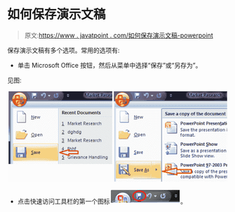# 如何保存演示文稿

> 原文:[https://www . javatpoint . com/如何保存演示文稿-powerpoint](https://www.javatpoint.com/how-to-save-a-presentation-powerpoint)

保存演示文稿有多个选项。常用的选项有:

*   单击 Microsoft Office 按钮，然后从菜单中选择“保存”或“另存为”。

见图:

![MSpowerpoint How to save a presentation 1](img/582fe572ea9f61b65ab7b0d3c72b777b.png)

*   点击快速访问工具栏的第一个图标![MSpowerpoint How to save a presentation 2](img/45223321a2cc9260845e6b08a6392e1a.png)。